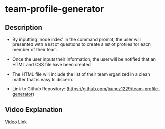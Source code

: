 # team-profile-generator

## Description

 *  By inputting 'node index' in the command prompt, the user will presented with a list of questions to create a list of profiles for each member of their team

 *  Once the user inputs their information, the user will be notified that an HTML and CSS file have been created

 *  The HTML file will include the list of their team organized in a clean matter that is easy to discern.

 *  Link to Github Repository: (https://github.com/jnunez1229/team-profile-generator)

## Video Explanation

[Video Link](https://drive.google.com/file/d/15uak716aocucIVMFdmyDgxz7VwhTC6kd/view)

